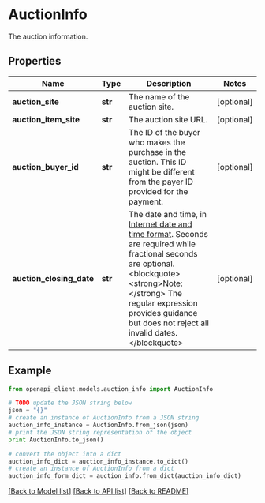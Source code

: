 # AuctionInfo

The auction information.

## Properties

Name | Type | Description | Notes
------------ | ------------- | ------------- | -------------
**auction_site** | **str** | The name of the auction site. | [optional] 
**auction_item_site** | **str** | The auction site URL. | [optional] 
**auction_buyer_id** | **str** | The ID of the buyer who makes the purchase in the auction. This ID might be different from the payer ID provided for the payment. | [optional] 
**auction_closing_date** | **str** | The date and time, in [Internet date and time format](https://tools.ietf.org/html/rfc3339#section-5.6). Seconds are required while fractional seconds are optional.&lt;blockquote&gt;&lt;strong&gt;Note:&lt;/strong&gt; The regular expression provides guidance but does not reject all invalid dates.&lt;/blockquote&gt; | [optional] 

## Example

```python
from openapi_client.models.auction_info import AuctionInfo

# TODO update the JSON string below
json = "{}"
# create an instance of AuctionInfo from a JSON string
auction_info_instance = AuctionInfo.from_json(json)
# print the JSON string representation of the object
print AuctionInfo.to_json()

# convert the object into a dict
auction_info_dict = auction_info_instance.to_dict()
# create an instance of AuctionInfo from a dict
auction_info_form_dict = auction_info.from_dict(auction_info_dict)
```
[[Back to Model list]](../README.md#documentation-for-models) [[Back to API list]](../README.md#documentation-for-api-endpoints) [[Back to README]](../README.md)


